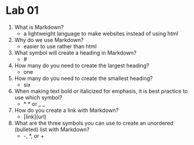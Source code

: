 # Lab 01

1. What is Markdown?
   - a lightweight language to make websites instead of using html
2. Why do we use Markdown?
   - easier to use rather than html
3. What symbol will create a heading in Markdown?
   - \#
4. How many do you need to create the largest heading?
   - one
5. How many do you need to create the smallest heading?
   - six
6. When making text bold or italicized for emphasis, it is best practice to use which symbol?
   - \* \* or \_ \_
7. How do you create a link with Markdown?
   - \[link](url)
8. What are the three symbols you can use to create an unordered (bulleted) list with Markdown?
   - \-, \*, or \+
